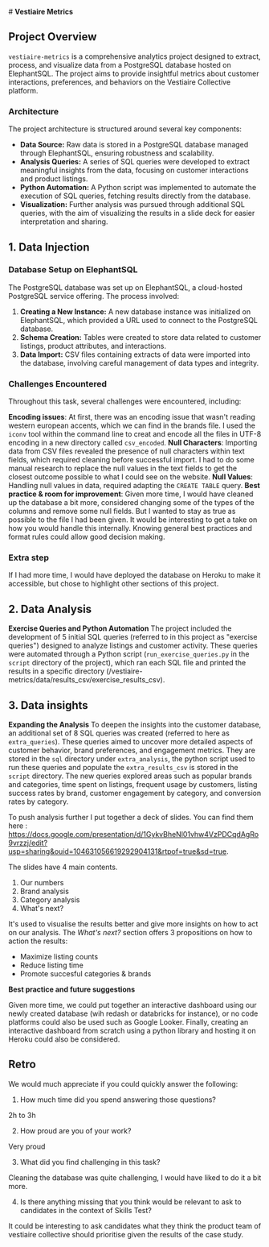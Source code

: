 # **Vestiaire Metrics**


## Project Overview

`vestiaire-metrics` is a comprehensive analytics project designed to extract, process, and visualize data from a PostgreSQL database hosted on ElephantSQL. The project aims to provide insightful metrics about customer interactions, preferences, and behaviors on the Vestiaire Collective platform.


### Architecture

The project architecture is structured around several key components:

- **Data Source:** Raw data is stored in a PostgreSQL database managed through ElephantSQL, ensuring robustness and scalability.
- **Analysis Queries:** A series of SQL queries were developed to extract meaningful insights from the data, focusing on customer interactions and product listings. 
- **Python Automation:** A Python script was implemented to automate the execution of SQL queries, fetching results directly from the database.
- **Visualization:** Further analysis was pursued through additional SQL queries, with the aim of visualizing the results in a slide deck for easier interpretation and sharing.


## 1. Data Injection


### Database Setup on ElephantSQL

The PostgreSQL database was set up on ElephantSQL, a cloud-hosted PostgreSQL service offering. The process involved:

1. **Creating a New Instance:** A new database instance was initialized on ElephantSQL, which provided a URL used to connect to the PostgreSQL database.
2. **Schema Creation:** Tables were created to store data related to customer listings, product attributes, and interactions.
3. **Data Import:** CSV files containing extracts of data were imported into the database, involving careful management of data types and integrity.


### Challenges Encountered

Throughout this task, several challenges were encountered, including:

**Encoding issues**: At first, there was an encoding issue that wasn't reading western european accents, which we can find in the brands file. I used the `iconv` tool within the command line to creat and encode all the files in UTF-8 encoding in a new directory called `csv_encoded`.
**Null Characters**: Importing data from CSV files revealed the presence of null characters within text fields, which required cleaning before successful import. I had to do some manual research to replace the null values in the text fields to get the closest outcome possible to what I could see on the website. 
**Null Values**: Handling null values in data, required adapting the `CREATE TABLE` query. 
**Best practice & room for improvement**: Given more time, I would have cleaned up the database a bit more, considered changing some of the types of the columns and remove some null fields. But I wanted to stay as true as possible to the file I had been given. It would be interesting to get a take on how you would handle this internally. Knowing general best practices and format rules could allow good decision making.


### Extra step

If I had more time, I would have deployed the database on Heroku to make it accessible, but chose to highlight other sections of this project. 


## 2. Data Analysis


**Exercise Queries and Python Automation**
The project included the development of 5 initial SQL queries (referred to in this project as "exercise queries") designed to analyze listings and customer activity. These queries were automated through a Python script (`run_exercise_queries.py` in the `script` directory of the project), which ran each SQL file and printed the results in a specific directory (/vestiaire-metrics/data/results_csv/exercise_results_csv). 


## 3. Data insights 

**Expanding the Analysis**
To deepen the insights into the customer database, an additional set of 8 SQL queries was created (referred to here as `extra_queries`). These queries aimed to uncover more detailed aspects of customer behavior, brand preferences, and engagement metrics. They are stored in the `sql` directory under `extra_analysis`, the python script used to run these queries and populate the `extra_results_csv` is stored in the `script` directory. The new queries explored areas such as popular brands and categories, time spent on listings, frequent usage by customers, listing success rates by brand, customer engagement by category, and conversion rates by category.

To push analysis further I put together a deck of slides. You can find them here : https://docs.google.com/presentation/d/1GykvBheNl01vhw4VzPDCqdAgRo9vrzzj/edit?usp=sharing&ouid=104631056619292904131&rtpof=true&sd=true.

The slides have 4 main contents.

1. Our numbers 
2. Brand analysis
3. Category analysis
4. What's next?

It's used to visualise the results better and give more insights on how to act on our analysis. The *What's next?* section offers 3 propositions on how to action the results: 

- Maximize listing counts 
- Reduce listing time
- Promote succesful categories & brands 

**Best practice and future suggestions** 

Given more time, we could put together an interactive dashboard using our newly created database (wih redash or databricks for instance), or no code platforms could also be used such as Google Looker. Finally, creating an interactive dashboard from scratch using a python library and hosting it on Heroku could also be considered. 


## Retro 

We would much appreciate if you could quickly answer the following: 

1. How much time did you spend answering those questions?

2h to 3h

2. How proud are you of your work? 

Very proud

3. What did you find challenging in this task?

Cleaning the database was quite challenging, I would have liked to do it a bit more. 

4. Is there anything missing that you think would be relevant to ask to candidates in the context of Skills Test?

It could be interesting to ask candidates what they think the product team of vestiaire collective should prioritise given the results of the case study.